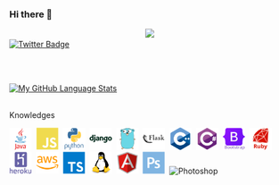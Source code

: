 ### Hi there 👋

<!--
**Ranca2609/Ranca2609** is a ✨ _special_ ✨ repository because its `README.md` (this file) appears on your GitHub profile.

Here are some ideas to get you started:

- 🔭 I’m currently working on ...
- 🌱 I’m currently learning ...
- 👯 I’m looking to collaborate on ...
- 🤔 I’m looking for help with ...
- 💬 Ask me about ...
- 📫 How to reach me: ...
- 😄 Pronouns: ...
- ⚡ Fun fact: ...
-->

<div id="header" align="center">
  <img src="https://static.wixstatic.com/media/669128_ec1c7a78e9694aec8a07c2e48b292ae1~mv2.gif" width="400"/>
</div>

<div id="badges">
  <a href="https://twitter.com/CarlosR11966847">
    <img src="https://img.shields.io/badge/Twitter-blue?style=for-the-badge&logo=twitter&logoColor=white" alt="Twitter Badge"/>
  </a>
</div>

<br><br>

[![My GitHub Language Stats](https://github-readme-stats.vercel.app/api/top-langs/?username=Ranca2609&langs_private=true&theme=tokyonight)]()
<br><br>

Knowledges
<div>
  <img src="https://github.com/devicons/devicon/blob/master/icons/java/java-original-wordmark.svg" title="Java" alt="Java" width="40" height="40"/>&nbsp;
<img src="https://github.com/devicons/devicon/blob/master/icons/javascript/javascript-plain.svg" title="JavaScript" alt="JavaScript" width="40" height="40"/>&nbsp;
<img src="https://github.com/devicons/devicon/blob/master/icons/python/python-original-wordmark.svg" title="Python" alt="Python" width="40" height="40"/>&nbsp;
<img src="https://github.com/devicons/devicon/blob/master/icons/django/django-plain-wordmark.svg" title="Django" alt="Django" width="40" height="40"/>&nbsp;
<img src="https://github.com/devicons/devicon/blob/master/icons/go/go-original.svg" title="Go" alt="Go" width="40" height="40"/>&nbsp;
<img src="https://github.com/devicons/devicon/blob/master/icons/flask/flask-original-wordmark.svg" title="Flask" alt="Flask" width="40" height="40"/>&nbsp;
<img src="https://github.com/devicons/devicon/blob/master/icons/cplusplus/cplusplus-original.svg" title="C++" alt="C++" width="40" height="40"/>&nbsp;
<img src="https://github.com/devicons/devicon/blob/master/icons/csharp/csharp-original.svg" title="C#" alt="C#" width="40" height="40"/>&nbsp;
<img src="https://github.com/devicons/devicon/blob/master/icons/bootstrap/bootstrap-original-wordmark.svg" title="Bootstrap" alt="Bootstrap" width="40" height="40"/>&nbsp;
<img src="https://github.com/devicons/devicon/blob/master/icons/ruby/ruby-plain-wordmark.svg" title="Ruby" alt="Ruby" width="40" height="40"/>&nbsp;
<img src="https://github.com/devicons/devicon/blob/master/icons/heroku/heroku-plain-wordmark.svg" title="Heroku" alt="Heroku" width="40" height="40"/>&nbsp;
<img src="https://github.com/devicons/devicon/blob/master/icons/amazonwebservices/amazonwebservices-plain-wordmark.svg" title="AWS" alt="AWS" width="40" height="40"/>&nbsp;
<img src="https://github.com/devicons/devicon/blob/master/icons/typescript/typescript-original.svg" title="TypeScript" alt="TypeScript" width="40" height="40"/>&nbsp;
<img src="https://github.com/devicons/devicon/blob/master/icons/linux/linux-original.svg" title="Linux" alt="Linux" width="40" height="40"/>&nbsp;
<img src="https://github.com/devicons/devicon/blob/master/icons/angularjs/angularjs-original.svg" title="Angular" alt="Angular" width="40" height="40"/>&nbsp;
<img src="https://github.com/devicons/devicon/blob/master/icons/photoshop/photoshop-plain.svg" title="PHP" alt="PHP" width="40" height="40"/>&nbsp;
<img src="[https://github.com/devicons/devicon/blob/master/icons/photoshop/photoshop-plain.svg](https://github.com/devicons/devicon/blob/master/icons/php/php-original.svg)" title="Photoshop" alt="Photoshop" width="40" height="40"/>&nbsp;
</div>
<br><br>




